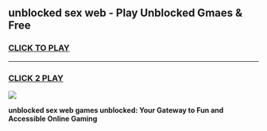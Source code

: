 
## unblocked sex web - Play Unblocked Gmaes & Free
<h3>
<a href="https://news.freeplayer.one?title=unblocked_sex_web&ref=23F">CLICK TO PLAY</a></h3>
<hr>

<h3>
<a href="https://news.freeplayer.one?title=unblocked_sex_web&ref=23F">CLICK 2 PLAY</a>
  
</h3>

<a href="https://news.freeplayer.one?title=unblocked_sex_web&ref=23F/"><img src="https://clearcache.store/games.png"></a>


**unblocked sex web games unblocked: Your Gateway to Fun and Accessible Online Gaming**
